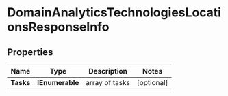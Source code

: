 # DomainAnalyticsTechnologiesLocationsResponseInfo


## Properties

| Name | Type | Description | Notes |
|------------ | ------------- | ------------- | -------------|
**Tasks** | **IEnumerable<DomainAnalyticsTechnologiesLocationsTaskInfo>** | array of tasks |[optional]|